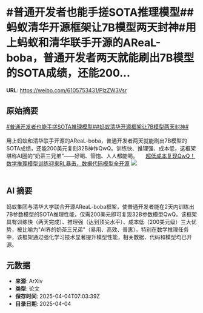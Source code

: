 # #普通开发者也能手搓SOTA推理模型##蚂蚁清华开源框架让7B模型两天封神#用上蚂蚁和清华联手开源的AReaL-boba，普通开发者两天就能刷出7B模型的SOTA成绩，还能200...

**URL**: https://weibo.com/6105753431/PlzZW3Vsr

## 原始摘要

<a href="https://m.weibo.cn/search?containerid=231522type%3D1%26t%3D10%26q%3D%23%E6%99%AE%E9%80%9A%E5%BC%80%E5%8F%91%E8%80%85%E4%B9%9F%E8%83%BD%E6%89%8B%E6%90%93SOTA%E6%8E%A8%E7%90%86%E6%A8%A1%E5%9E%8B%23&amp;extparam=%23%E6%99%AE%E9%80%9A%E5%BC%80%E5%8F%91%E8%80%85%E4%B9%9F%E8%83%BD%E6%89%8B%E6%90%93SOTA%E6%8E%A8%E7%90%86%E6%A8%A1%E5%9E%8B%23" data-hide=""><span class="surl-text">#普通开发者也能手搓SOTA推理模型#</span></a><a href="https://m.weibo.cn/search?containerid=231522type%3D1%26t%3D10%26q%3D%23%E8%9A%82%E8%9A%81%E6%B8%85%E5%8D%8E%E5%BC%80%E6%BA%90%E6%A1%86%E6%9E%B6%E8%AE%A97B%E6%A8%A1%E5%9E%8B%E4%B8%A4%E5%A4%A9%E5%B0%81%E7%A5%9E%23&amp;extparam=%23%E8%9A%82%E8%9A%81%E6%B8%85%E5%8D%8E%E5%BC%80%E6%BA%90%E6%A1%86%E6%9E%B6%E8%AE%A97B%E6%A8%A1%E5%9E%8B%E4%B8%A4%E5%A4%A9%E5%B0%81%E7%A5%9E%23" data-hide=""><span class="surl-text">#蚂蚁清华开源框架让7B模型两天封神#</span></a><br><br>用上蚂蚁和清华联手开源的AReaL-boba，普通开发者两天就能刷出7B模型的SOTA成绩，还能200美元复刻32B神作QwQ。训练快、推理强、成本低，这框架堪称AI圈的“奶茶三兄弟”——好喝、管饱、人人都能喝。 <a href="https://weibo.com/ttarticle/p/show?id=2309405151432683946203" data-hide=""><span class="url-icon"><img style="width: 1rem;height: 1rem" src="https://h5.sinaimg.cn/upload/2015/09/25/3/timeline_card_small_article_default.png" referrerpolicy="no-referrer"></span><span class="surl-text">超低成本复现QwQ！数学推理模型训练迎来RL暴击，数据代码模型全开源</span></a> <img style="" src="https://tvax3.sinaimg.cn/large/006Fd7o3gy1i03uwvlxjdj30n20cywgk.jpg" referrerpolicy="no-referrer"><br><br>

## AI 摘要

蚂蚁集团与清华大学联合开源AReaL-boba框架，使普通开发者能在2天内训练出7B参数模型的SOTA推理性能，仅需200美元即可复现32B参数模型QwQ。该框架具有训练快（两天完成）、推理强（达到顶尖水平）、成本低（200美元级）三大优势，被比喻为"AI界的奶茶三兄弟"（易用、高效、普惠）。特别在数学推理任务中，该框架通过强化学习技术显著提升模型性能，相关数据、代码和模型均已开源。

## 元数据

- **来源**: ArXiv
- **类型**: 论文
- **保存时间**: 2025-04-04T07:03:39Z
- **目录日期**: 2025-04-04
